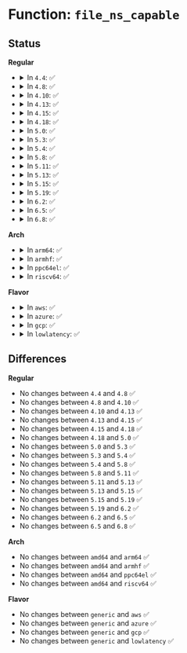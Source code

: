 # Function: <code>file_ns_capable</code>

## Status
<b>Regular</b>
<ul>
<li>
<details>
<summary>In <code>4.4</code>: ✅</summary>

```c
bool file_ns_capable(const struct file *file, struct user_namespace *ns, int cap);
```

**Collision:** Unique Global

**Inline:** No

**Transformation:** False

**Instances:**

```
In kernel/capability.c (ffffffff8108a290)
Location: kernel/capability.c:420
Inline: False
Direct callers:
  - kernel/user_namespace.c:map_write
  - kernel/user_namespace.c:map_write
  - fs/block_dev.c:blkdev_close
  - fs/block_dev.c:blkdev_open
  - fs/proc/task_mmu.c:pagemap_read
  - net/core/sock.c:sk_ns_capable
  - net/netlink/af_netlink.c:__netlink_ns_capable
  - net/netlink/af_netlink.c:netlink_broadcast_filtered
```
**Symbols:**

```
ffffffff8108a290-ffffffff8108a2e5: file_ns_capable (STB_GLOBAL)
```
</details>
</li>
<li>
<details>
<summary>In <code>4.8</code>: ✅</summary>

```c
bool file_ns_capable(const struct file *file, struct user_namespace *ns, int cap);
```

**Collision:** Unique Global

**Inline:** No

**Transformation:** False

**Instances:**

```
In kernel/capability.c (ffffffff8108d1c0)
Location: kernel/capability.c:446
Inline: False
Direct callers:
  - kernel/resource.c:r_show
  - kernel/user_namespace.c:map_write
  - kernel/user_namespace.c:map_write
  - fs/block_dev.c:blkdev_close
  - fs/block_dev.c:blkdev_open
  - fs/proc/task_mmu.c:pagemap_read
  - drivers/pci/pci-sysfs.c:pci_read_config
  - net/core/sock.c:sk_ns_capable
  - net/netlink/af_netlink.c:netlink_broadcast_filtered
  - net/netlink/af_netlink.c:__netlink_ns_capable
```
**Symbols:**

```
ffffffff8108d1c0-ffffffff8108d211: file_ns_capable (STB_GLOBAL)
```
</details>
</li>
<li>
<details>
<summary>In <code>4.10</code>: ✅</summary>

```c
bool file_ns_capable(const struct file *file, struct user_namespace *ns, int cap);
```

**Collision:** Unique Global

**Inline:** No

**Transformation:** False

**Instances:**

```
In kernel/capability.c (ffffffff81092170)
Location: kernel/capability.c:447
Inline: False
Direct callers:
  - kernel/resource.c:r_show
  - kernel/user_namespace.c:map_write
  - kernel/user_namespace.c:map_write
  - fs/block_dev.c:blkdev_close
  - fs/block_dev.c:blkdev_open
  - fs/proc/task_mmu.c:pagemap_read
  - drivers/pci/pci-sysfs.c:pci_read_config
  - net/core/sock.c:sk_ns_capable
  - net/netlink/af_netlink.c:netlink_broadcast_filtered
  - net/netlink/af_netlink.c:__netlink_ns_capable
```
**Symbols:**

```
ffffffff81092170-ffffffff810921c1: file_ns_capable (STB_GLOBAL)
```
</details>
</li>
<li>
<details>
<summary>In <code>4.13</code>: ✅</summary>

```c
bool file_ns_capable(const struct file *file, struct user_namespace *ns, int cap);
```

**Collision:** Unique Global

**Inline:** No

**Transformation:** False

**Instances:**

```
In kernel/capability.c (ffffffff8108f320)
Location: kernel/capability.c:447
Inline: False
Direct callers:
  - kernel/resource.c:r_show
  - kernel/user_namespace.c:map_write
  - kernel/user_namespace.c:map_write
  - fs/block_dev.c:blkdev_close
  - fs/block_dev.c:blkdev_open
  - fs/proc/task_mmu.c:pagemap_read
  - drivers/pci/pci-sysfs.c:pci_read_config
  - net/core/sock.c:sk_ns_capable
  - net/netlink/af_netlink.c:netlink_broadcast_filtered
  - net/netlink/af_netlink.c:__netlink_ns_capable
```
**Symbols:**

```
ffffffff8108f320-ffffffff8108f346: file_ns_capable (STB_GLOBAL)
```
</details>
</li>
<li>
<details>
<summary>In <code>4.15</code>: ✅</summary>

```c
bool file_ns_capable(const struct file *file, struct user_namespace *ns, int cap);
```

**Collision:** Unique Global

**Inline:** No

**Transformation:** False

**Instances:**

```
In kernel/capability.c (ffffffff810961e0)
Location: kernel/capability.c:448
Inline: False
Direct callers:
  - kernel/resource.c:r_show
  - kernel/user_namespace.c:map_write
  - kernel/user_namespace.c:map_write
  - fs/block_dev.c:blkdev_close
  - fs/block_dev.c:blkdev_open
  - fs/proc/task_mmu.c:pagemap_read
  - drivers/pci/pci-sysfs.c:pci_read_config
  - net/core/sock.c:sk_ns_capable
  - net/netlink/af_netlink.c:netlink_broadcast_filtered
  - net/netlink/af_netlink.c:__netlink_ns_capable
```
**Symbols:**

```
ffffffff810961e0-ffffffff81096207: file_ns_capable (STB_GLOBAL)
```
</details>
</li>
<li>
<details>
<summary>In <code>4.18</code>: ✅</summary>

```c
bool file_ns_capable(const struct file *file, struct user_namespace *ns, int cap);
```

**Collision:** Unique Global

**Inline:** No

**Transformation:** False

**Instances:**

```
In kernel/capability.c (ffffffff810996e0)
Location: kernel/capability.c:448
Inline: False
Direct callers:
  - kernel/resource.c:r_show
  - kernel/user_namespace.c:map_write
  - kernel/user_namespace.c:map_write
  - fs/block_dev.c:blkdev_close
  - fs/block_dev.c:blkdev_open
  - fs/proc/task_mmu.c:pagemap_read
  - drivers/pci/pci-sysfs.c:pci_read_config
  - net/core/sock.c:sk_ns_capable
  - net/netlink/af_netlink.c:netlink_broadcast_filtered
  - net/netlink/af_netlink.c:__netlink_ns_capable
```
**Symbols:**

```
ffffffff810996e0-ffffffff81099707: file_ns_capable (STB_GLOBAL)
```
</details>
</li>
<li>
<details>
<summary>In <code>5.0</code>: ✅</summary>

```c
bool file_ns_capable(const struct file *file, struct user_namespace *ns, int cap);
```

**Collision:** Unique Global

**Inline:** No

**Transformation:** False

**Instances:**

```
In kernel/capability.c (ffffffff810a1a70)
Location: kernel/capability.c:449
Inline: False
Direct callers:
  - kernel/resource.c:r_show
  - kernel/user_namespace.c:map_write
  - kernel/user_namespace.c:map_write
  - fs/block_dev.c:blkdev_close
  - fs/block_dev.c:blkdev_open
  - fs/proc/task_mmu.c:pagemap_read
  - fs/proc/base.c:proc_pid_stack
  - drivers/pci/pci-sysfs.c:pci_read_config
  - net/core/sock.c:sk_ns_capable
  - net/netlink/af_netlink.c:netlink_broadcast_filtered
  - net/netlink/af_netlink.c:__netlink_ns_capable
```
**Symbols:**

```
ffffffff810a1a70-ffffffff810a1a99: file_ns_capable (STB_GLOBAL)
```
</details>
</li>
<li>
<details>
<summary>In <code>5.3</code>: ✅</summary>

```c
bool file_ns_capable(const struct file *file, struct user_namespace *ns, int cap);
```

**Collision:** Unique Global

**Inline:** No

**Transformation:** False

**Instances:**

```
In kernel/capability.c (ffffffff810a64a0)
Location: kernel/capability.c:466
Inline: False
Direct callers:
  - kernel/resource.c:r_show
  - kernel/user_namespace.c:map_write
  - kernel/user_namespace.c:map_write
  - fs/block_dev.c:blkdev_close
  - fs/block_dev.c:blkdev_open
  - fs/proc/task_mmu.c:pagemap_read
  - fs/proc/base.c:proc_pid_stack
  - security/safesetid/securityfs.c:safesetid_file_write
  - drivers/pci/pci-sysfs.c:pci_read_config
  - net/core/sock.c:sk_ns_capable
  - net/netlink/af_netlink.c:netlink_broadcast_filtered
  - net/netlink/af_netlink.c:__netlink_ns_capable
```
**Symbols:**

```
ffffffff810a64a0-ffffffff810a64c8: file_ns_capable (STB_GLOBAL)
```
</details>
</li>
<li>
<details>
<summary>In <code>5.4</code>: ✅</summary>

```c
bool file_ns_capable(const struct file *file, struct user_namespace *ns, int cap);
```

**Collision:** Unique Global

**Inline:** No

**Transformation:** False

**Instances:**

```
In kernel/capability.c (ffffffff810aca80)
Location: kernel/capability.c:466
Inline: False
Direct callers:
  - kernel/resource.c:r_show
  - kernel/user_namespace.c:map_write
  - kernel/user_namespace.c:map_write
  - fs/proc/task_mmu.c:pagemap_read
  - fs/proc/base.c:proc_pid_stack
  - security/safesetid/securityfs.c:safesetid_file_write
  - drivers/pci/pci-sysfs.c:pci_read_config
  - net/core/sock.c:sk_ns_capable
  - net/netlink/af_netlink.c:netlink_broadcast_filtered
  - net/netlink/af_netlink.c:__netlink_ns_capable
```
**Symbols:**

```
ffffffff810aca80-ffffffff810acaa8: file_ns_capable (STB_GLOBAL)
```
</details>
</li>
<li>
<details>
<summary>In <code>5.8</code>: ✅</summary>

```c
bool file_ns_capable(const struct file *file, struct user_namespace *ns, int cap);
```

**Collision:** Unique Global

**Inline:** No

**Transformation:** False

**Instances:**

```
In kernel/capability.c (ffffffff810b47a0)
Location: kernel/capability.c:466
Inline: False
Direct callers:
  - kernel/resource.c:r_show
  - kernel/time/namespace.c:proc_timens_set_offset
  - kernel/user_namespace.c:map_write
  - kernel/user_namespace.c:map_write
  - fs/proc/task_mmu.c:pagemap_read
  - fs/proc/base.c:proc_pid_stack
  - security/safesetid/securityfs.c:safesetid_file_write
  - drivers/pci/pci-sysfs.c:pci_read_config
  - net/core/sock.c:sk_net_capable
  - net/core/sock.c:sk_capable
  - net/core/skbuff.c:__skb_tstamp_tx
  - net/core/skbuff.c:skb_complete_tx_timestamp
  - net/netlink/af_netlink.c:do_one_broadcast
  - net/netlink/af_netlink.c:netlink_net_capable
  - net/netlink/af_netlink.c:netlink_capable
```
**Symbols:**

```
ffffffff810b47a0-ffffffff810b47c8: file_ns_capable (STB_GLOBAL)
```
</details>
</li>
<li>
<details>
<summary>In <code>5.11</code>: ✅</summary>

```c
bool file_ns_capable(const struct file *file, struct user_namespace *ns, int cap);
```

**Collision:** Unique Global

**Inline:** No

**Transformation:** False

**Instances:**

```
In kernel/capability.c (ffffffff810af990)
Location: kernel/capability.c:466
Inline: False
Direct callers:
  - kernel/resource.c:r_show
  - kernel/time/namespace.c:proc_timens_set_offset
  - kernel/user_namespace.c:map_write
  - kernel/user_namespace.c:map_write
  - fs/proc/task_mmu.c:pagemap_read
  - fs/proc/base.c:proc_pid_stack
  - security/safesetid/securityfs.c:safesetid_gid_file_write
  - security/safesetid/securityfs.c:safesetid_uid_file_write
  - drivers/pci/pci-sysfs.c:pci_read_config
  - net/core/sock.c:sk_net_capable
  - net/core/sock.c:sk_capable
  - net/core/skbuff.c:__skb_tstamp_tx
  - net/core/skbuff.c:skb_complete_tx_timestamp
  - net/netlink/af_netlink.c:do_one_broadcast
  - net/netlink/af_netlink.c:netlink_net_capable
  - net/netlink/af_netlink.c:netlink_capable
```
**Symbols:**

```
ffffffff810af990-ffffffff810af9b8: file_ns_capable (STB_GLOBAL)
```
</details>
</li>
<li>
<details>
<summary>In <code>5.13</code>: ✅</summary>

```c
bool file_ns_capable(const struct file *file, struct user_namespace *ns, int cap);
```

**Collision:** Unique Global

**Inline:** No

**Transformation:** False

**Instances:**

```
In kernel/capability.c (ffffffff810b0f50)
Location: kernel/capability.c:466
Inline: False
Direct callers:
  - kernel/resource.c:r_show
  - kernel/time/namespace.c:proc_timens_set_offset
  - kernel/user_namespace.c:new_idmap_permitted
  - kernel/user_namespace.c:new_idmap_permitted
  - kernel/user_namespace.c:map_write
  - fs/proc/task_mmu.c:pagemap_read
  - fs/proc/base.c:proc_pid_stack
  - security/safesetid/securityfs.c:safesetid_gid_file_write
  - security/safesetid/securityfs.c:safesetid_uid_file_write
  - drivers/pci/pci-sysfs.c:pci_read_config
  - net/core/sock.c:sk_net_capable
  - net/core/sock.c:sk_capable
  - net/core/skbuff.c:__skb_tstamp_tx
  - net/core/skbuff.c:skb_complete_tx_timestamp
  - net/netlink/af_netlink.c:do_one_broadcast
  - net/netlink/af_netlink.c:netlink_net_capable
  - net/netlink/af_netlink.c:netlink_capable
```
**Symbols:**

```
ffffffff810b0f50-ffffffff810b0f78: file_ns_capable (STB_GLOBAL)
```
</details>
</li>
<li>
<details>
<summary>In <code>5.15</code>: ✅</summary>

```c
bool file_ns_capable(const struct file *file, struct user_namespace *ns, int cap);
```

**Collision:** Unique Global

**Inline:** No

**Transformation:** False

**Instances:**

```
In kernel/capability.c (ffffffff810c2760)
Location: kernel/capability.c:466
Inline: False
Direct callers:
  - kernel/resource.c:r_show
  - kernel/time/namespace.c:proc_timens_set_offset
  - kernel/cgroup/cgroup-v1.c:cgroup_release_agent_write
  - kernel/user_namespace.c:new_idmap_permitted
  - kernel/user_namespace.c:new_idmap_permitted
  - kernel/user_namespace.c:map_write
  - fs/proc/task_mmu.c:pagemap_read
  - fs/proc/base.c:proc_pid_stack
  - security/safesetid/securityfs.c:safesetid_gid_file_write
  - security/safesetid/securityfs.c:safesetid_uid_file_write
  - drivers/pci/pci-sysfs.c:pci_read_config
  - net/core/sock.c:sk_net_capable
  - net/core/sock.c:sk_capable
  - net/core/skbuff.c:__skb_tstamp_tx
  - net/core/skbuff.c:skb_complete_tx_timestamp
  - net/netlink/af_netlink.c:do_one_broadcast
  - net/netlink/af_netlink.c:netlink_net_capable
  - net/netlink/af_netlink.c:netlink_capable
```
**Symbols:**

```
ffffffff810c2760-ffffffff810c2788: file_ns_capable (STB_GLOBAL)
```
</details>
</li>
<li>
<details>
<summary>In <code>5.19</code>: ✅</summary>

```c
bool file_ns_capable(const struct file *file, struct user_namespace *ns, int cap);
```

**Collision:** Unique Global

**Inline:** No

**Transformation:** False

**Instances:**

```
In kernel/capability.c (ffffffff810d9bf0)
Location: kernel/capability.c:467
Inline: False
Direct callers:
  - kernel/resource.c:r_show
  - kernel/time/namespace.c:proc_timens_set_offset
  - kernel/cgroup/cgroup-v1.c:cgroup_release_agent_write
  - kernel/user_namespace.c:new_idmap_permitted
  - kernel/user_namespace.c:new_idmap_permitted
  - kernel/user_namespace.c:map_write
  - fs/proc/task_mmu.c:pagemap_read
  - fs/proc/base.c:proc_pid_stack
  - security/safesetid/securityfs.c:safesetid_gid_file_write
  - security/safesetid/securityfs.c:safesetid_uid_file_write
  - drivers/pci/pci-sysfs.c:pci_read_config
  - net/core/sock.c:sk_net_capable
  - net/core/sock.c:sk_capable
  - net/core/skbuff.c:__skb_tstamp_tx
  - net/core/skbuff.c:skb_complete_tx_timestamp
  - net/netlink/af_netlink.c:do_one_broadcast
  - net/netlink/af_netlink.c:netlink_net_capable
  - net/netlink/af_netlink.c:netlink_capable
```
**Symbols:**

```
ffffffff810d9bf0-ffffffff810d9c30: file_ns_capable (STB_GLOBAL)
```
</details>
</li>
<li>
<details>
<summary>In <code>6.2</code>: ✅</summary>

```c
bool file_ns_capable(const struct file *file, struct user_namespace *ns, int cap);
```

**Collision:** Unique Global

**Inline:** No

**Transformation:** False

**Instances:**

```
In kernel/capability.c (ffffffff810f9b80)
Location: kernel/capability.c:467
Inline: False
Direct callers:
  - kernel/resource.c:r_show
  - kernel/time/namespace.c:proc_timens_set_offset
  - kernel/cgroup/cgroup-v1.c:cgroup_release_agent_write
  - kernel/user_namespace.c:new_idmap_permitted
  - kernel/user_namespace.c:new_idmap_permitted
  - kernel/user_namespace.c:map_write
  - fs/proc/task_mmu.c:pagemap_read
  - fs/proc/base.c:proc_pid_stack
  - security/safesetid/securityfs.c:safesetid_gid_file_write
  - security/safesetid/securityfs.c:safesetid_uid_file_write
  - drivers/pci/pci-sysfs.c:pci_read_config
  - net/core/sock.c:sk_net_capable
  - net/core/sock.c:sk_capable
  - net/core/skbuff.c:__skb_tstamp_tx
  - net/core/skbuff.c:skb_complete_tx_timestamp
  - net/netlink/af_netlink.c:do_one_broadcast
  - net/netlink/af_netlink.c:netlink_net_capable
  - net/netlink/af_netlink.c:netlink_capable
```
**Symbols:**

```
ffffffff810f9b80-ffffffff810f9bc0: file_ns_capable (STB_GLOBAL)
```
</details>
</li>
<li>
<details>
<summary>In <code>6.5</code>: ✅</summary>

```c
bool file_ns_capable(const struct file *file, struct user_namespace *ns, int cap);
```

**Collision:** Unique Global

**Inline:** No

**Transformation:** False

**Instances:**

```
In kernel/capability.c (ffffffff81105e90)
Location: kernel/capability.c:453
Inline: False
Direct callers:
  - kernel/resource.c:r_show
  - kernel/time/namespace.c:proc_timens_set_offset
  - kernel/cgroup/cgroup-v1.c:cgroup_release_agent_write
  - kernel/user_namespace.c:new_idmap_permitted
  - kernel/user_namespace.c:new_idmap_permitted
  - kernel/user_namespace.c:map_write
  - fs/proc/task_mmu.c:pagemap_read
  - fs/proc/base.c:proc_pid_stack
  - security/safesetid/securityfs.c:safesetid_gid_file_write
  - security/safesetid/securityfs.c:safesetid_uid_file_write
  - drivers/pci/pci-sysfs.c:pci_read_config
  - net/core/sock.c:sk_net_capable
  - net/core/sock.c:sk_capable
  - net/core/skbuff.c:__skb_tstamp_tx
  - net/core/skbuff.c:skb_complete_tx_timestamp
  - net/netlink/af_netlink.c:do_one_broadcast
  - net/netlink/af_netlink.c:netlink_net_capable
  - net/netlink/af_netlink.c:netlink_capable
```
**Symbols:**

```
ffffffff81105e90-ffffffff81105ecd: file_ns_capable (STB_GLOBAL)
```
</details>
</li>
<li>
<details>
<summary>In <code>6.8</code>: ✅</summary>

```c
bool file_ns_capable(const struct file *file, struct user_namespace *ns, int cap);
```

**Collision:** Unique Global

**Inline:** No

**Transformation:** False

**Instances:**

```
In kernel/capability.c (ffffffff8110f7e0)
Location: kernel/capability.c:453
Inline: False
Direct callers:
  - kernel/resource.c:r_show
  - kernel/time/namespace.c:proc_timens_set_offset
  - kernel/cgroup/cgroup-v1.c:cgroup_release_agent_write
  - kernel/user_namespace.c:new_idmap_permitted
  - kernel/user_namespace.c:new_idmap_permitted
  - kernel/user_namespace.c:map_write
  - fs/proc/task_mmu.c:pagemap_read
  - fs/proc/base.c:proc_pid_stack
  - security/safesetid/securityfs.c:safesetid_gid_file_write
  - security/safesetid/securityfs.c:safesetid_uid_file_write
  - drivers/pci/pci-sysfs.c:pci_read_config
  - net/core/sock.c:sk_net_capable
  - net/core/sock.c:sk_capable
  - net/core/skbuff.c:__skb_tstamp_tx
  - net/core/skbuff.c:skb_complete_tx_timestamp
  - net/netlink/af_netlink.c:do_one_broadcast
  - net/netlink/af_netlink.c:netlink_net_capable
  - net/netlink/af_netlink.c:netlink_capable
```
**Symbols:**

```
ffffffff8110f7e0-ffffffff8110f81d: file_ns_capable (STB_GLOBAL)
```
</details>
</li>
</ul>
<b>Arch</b>
<ul>
<li>
<details>
<summary>In <code>arm64</code>: ✅</summary>

```c
bool file_ns_capable(const struct file *file, struct user_namespace *ns, int cap);
```

**Collision:** Unique Global

**Inline:** No

**Transformation:** False

**Instances:**

```
In kernel/capability.c (ffff800010105978)
Location: kernel/capability.c:466
Inline: False
Direct callers:
  - kernel/resource.c:r_show
  - kernel/user_namespace.c:map_write
  - kernel/user_namespace.c:map_write
  - fs/proc/task_mmu.c:pagemap_read
  - fs/proc/base.c:proc_pid_stack
  - security/safesetid/securityfs.c:safesetid_file_write
  - drivers/pci/pci-sysfs.c:pci_read_config
  - net/core/sock.c:sk_ns_capable
  - net/netlink/af_netlink.c:netlink_broadcast_filtered
  - net/netlink/af_netlink.c:__netlink_ns_capable
```
**Symbols:**

```
ffff800010105978-ffff8000101059e8: file_ns_capable (STB_GLOBAL)
```
</details>
</li>
<li>
<details>
<summary>In <code>armhf</code>: ✅</summary>

```c
bool file_ns_capable(const struct file *file, struct user_namespace *ns, int cap);
```

**Collision:** Unique Global

**Inline:** No

**Transformation:** False

**Instances:**

```
In kernel/capability.c (c0360dc8)
Location: kernel/capability.c:466
Inline: False
Direct callers:
  - kernel/resource.c:r_show
  - kernel/user_namespace.c:map_write
  - kernel/user_namespace.c:map_write
  - fs/proc/task_mmu.c:pagemap_read
  - fs/proc/base.c:proc_pid_stack
  - security/safesetid/securityfs.c:safesetid_file_write
  - drivers/pci/pci-sysfs.c:pci_read_config
  - net/core/sock.c:sk_ns_capable
  - net/netlink/af_netlink.c:netlink_broadcast_filtered
  - net/netlink/af_netlink.c:__netlink_ns_capable
```
**Symbols:**

```
c0360dc8-c0360e3c: file_ns_capable (STB_GLOBAL)
```
</details>
</li>
<li>
<details>
<summary>In <code>ppc64el</code>: ✅</summary>

```c
bool file_ns_capable(const struct file *file, struct user_namespace *ns, int cap);
```

**Collision:** Unique Global

**Inline:** No

**Transformation:** False

**Instances:**

```
In kernel/capability.c (c00000000014d0f0)
Location: kernel/capability.c:466
Inline: False
Direct callers:
  - kernel/resource.c:r_show
  - kernel/user_namespace.c:map_write
  - kernel/user_namespace.c:map_write
  - fs/proc/task_mmu.c:pagemap_read
  - fs/proc/base.c:proc_pid_stack
  - security/safesetid/securityfs.c:safesetid_file_write
  - drivers/pci/pci-sysfs.c:pci_read_config
  - net/core/sock.c:sk_ns_capable
  - net/netlink/af_netlink.c:netlink_broadcast_filtered
  - net/netlink/af_netlink.c:__netlink_ns_capable
```
**Symbols:**

```
c00000000014d0f0-c00000000014d14c: file_ns_capable (STB_GLOBAL)
```
</details>
</li>
<li>
<details>
<summary>In <code>riscv64</code>: ✅</summary>

```c
bool file_ns_capable(const struct file *file, struct user_namespace *ns, int cap);
```

**Collision:** Unique Global

**Inline:** No

**Transformation:** False

**Instances:**

```
In kernel/capability.c (ffffffe0000caf8c)
Location: kernel/capability.c:466
Inline: False
Direct callers:
  - kernel/resource.c:r_show
  - kernel/user_namespace.c:map_write
  - kernel/user_namespace.c:map_write
  - fs/proc/task_mmu.c:pagemap_read
  - fs/proc/base.c:proc_pid_stack
  - security/safesetid/securityfs.c:safesetid_file_write
  - drivers/pci/pci-sysfs.c:pci_read_config
  - net/core/sock.c:sk_ns_capable
  - net/netlink/af_netlink.c:netlink_broadcast_filtered
  - net/netlink/af_netlink.c:__netlink_ns_capable
```
**Symbols:**

```
ffffffe0000caf8c-ffffffe0000cafe8: file_ns_capable (STB_GLOBAL)
```
</details>
</li>
</ul>
<b>Flavor</b>
<ul>
<li>
<details>
<summary>In <code>aws</code>: ✅</summary>

```c
bool file_ns_capable(const struct file *file, struct user_namespace *ns, int cap);
```

**Collision:** Unique Global

**Inline:** No

**Transformation:** False

**Instances:**

```
In kernel/capability.c (ffffffff810a6df0)
Location: kernel/capability.c:466
Inline: False
Direct callers:
  - kernel/resource.c:r_show
  - kernel/user_namespace.c:map_write
  - kernel/user_namespace.c:map_write
  - fs/proc/task_mmu.c:pagemap_read
  - fs/proc/base.c:proc_pid_stack
  - security/safesetid/securityfs.c:safesetid_file_write
  - drivers/pci/pci-sysfs.c:pci_read_config
  - net/core/sock.c:sk_ns_capable
  - net/netlink/af_netlink.c:netlink_broadcast_filtered
  - net/netlink/af_netlink.c:__netlink_ns_capable
```
**Symbols:**

```
ffffffff810a6df0-ffffffff810a6e18: file_ns_capable (STB_GLOBAL)
```
</details>
</li>
<li>
<details>
<summary>In <code>azure</code>: ✅</summary>

```c
bool file_ns_capable(const struct file *file, struct user_namespace *ns, int cap);
```

**Collision:** Unique Global

**Inline:** No

**Transformation:** False

**Instances:**

```
In kernel/capability.c (ffffffff810957d0)
Location: kernel/capability.c:466
Inline: False
Direct callers:
  - kernel/resource.c:r_show
  - kernel/user_namespace.c:map_write
  - kernel/user_namespace.c:map_write
  - fs/proc/task_mmu.c:pagemap_read
  - fs/proc/base.c:proc_pid_stack
  - security/safesetid/securityfs.c:safesetid_file_write
  - drivers/pci/pci-sysfs.c:pci_read_config
  - net/core/sock.c:sk_ns_capable
  - net/netlink/af_netlink.c:netlink_broadcast_filtered
  - net/netlink/af_netlink.c:__netlink_ns_capable
```
**Symbols:**

```
ffffffff810957d0-ffffffff810957f8: file_ns_capable (STB_GLOBAL)
```
</details>
</li>
<li>
<details>
<summary>In <code>gcp</code>: ✅</summary>

```c
bool file_ns_capable(const struct file *file, struct user_namespace *ns, int cap);
```

**Collision:** Unique Global

**Inline:** No

**Transformation:** False

**Instances:**

```
In kernel/capability.c (ffffffff810a6350)
Location: kernel/capability.c:466
Inline: False
Direct callers:
  - kernel/resource.c:r_show
  - kernel/user_namespace.c:map_write
  - kernel/user_namespace.c:map_write
  - fs/proc/task_mmu.c:pagemap_read
  - fs/proc/base.c:proc_pid_stack
  - security/safesetid/securityfs.c:safesetid_file_write
  - drivers/pci/pci-sysfs.c:pci_read_config
  - net/core/sock.c:sk_ns_capable
  - net/netlink/af_netlink.c:netlink_broadcast_filtered
  - net/netlink/af_netlink.c:__netlink_ns_capable
```
**Symbols:**

```
ffffffff810a6350-ffffffff810a6378: file_ns_capable (STB_GLOBAL)
```
</details>
</li>
<li>
<details>
<summary>In <code>lowlatency</code>: ✅</summary>

```c
bool file_ns_capable(const struct file *file, struct user_namespace *ns, int cap);
```

**Collision:** Unique Global

**Inline:** No

**Transformation:** False

**Instances:**

```
In kernel/capability.c (ffffffff810ae430)
Location: kernel/capability.c:466
Inline: False
Direct callers:
  - kernel/resource.c:r_show
  - kernel/user_namespace.c:map_write
  - kernel/user_namespace.c:map_write
  - fs/proc/task_mmu.c:pagemap_read
  - fs/proc/base.c:proc_pid_stack
  - security/safesetid/securityfs.c:safesetid_file_write
  - drivers/pci/pci-sysfs.c:pci_read_config
  - net/core/sock.c:sk_ns_capable
  - net/netlink/af_netlink.c:netlink_broadcast_filtered
  - net/netlink/af_netlink.c:__netlink_ns_capable
```
**Symbols:**

```
ffffffff810ae430-ffffffff810ae458: file_ns_capable (STB_GLOBAL)
```
</details>
</li>
</ul>

## Differences
<b>Regular</b>
<ul>
<li>
No changes between <code>4.4</code> and <code>4.8</code> ✅
</li>
<li>
No changes between <code>4.8</code> and <code>4.10</code> ✅
</li>
<li>
No changes between <code>4.10</code> and <code>4.13</code> ✅
</li>
<li>
No changes between <code>4.13</code> and <code>4.15</code> ✅
</li>
<li>
No changes between <code>4.15</code> and <code>4.18</code> ✅
</li>
<li>
No changes between <code>4.18</code> and <code>5.0</code> ✅
</li>
<li>
No changes between <code>5.0</code> and <code>5.3</code> ✅
</li>
<li>
No changes between <code>5.3</code> and <code>5.4</code> ✅
</li>
<li>
No changes between <code>5.4</code> and <code>5.8</code> ✅
</li>
<li>
No changes between <code>5.8</code> and <code>5.11</code> ✅
</li>
<li>
No changes between <code>5.11</code> and <code>5.13</code> ✅
</li>
<li>
No changes between <code>5.13</code> and <code>5.15</code> ✅
</li>
<li>
No changes between <code>5.15</code> and <code>5.19</code> ✅
</li>
<li>
No changes between <code>5.19</code> and <code>6.2</code> ✅
</li>
<li>
No changes between <code>6.2</code> and <code>6.5</code> ✅
</li>
<li>
No changes between <code>6.5</code> and <code>6.8</code> ✅
</li>
</ul>
<b>Arch</b>
<ul>
<li>
No changes between <code>amd64</code> and <code>arm64</code> ✅
</li>
<li>
No changes between <code>amd64</code> and <code>armhf</code> ✅
</li>
<li>
No changes between <code>amd64</code> and <code>ppc64el</code> ✅
</li>
<li>
No changes between <code>amd64</code> and <code>riscv64</code> ✅
</li>
</ul>
<b>Flavor</b>
<ul>
<li>
No changes between <code>generic</code> and <code>aws</code> ✅
</li>
<li>
No changes between <code>generic</code> and <code>azure</code> ✅
</li>
<li>
No changes between <code>generic</code> and <code>gcp</code> ✅
</li>
<li>
No changes between <code>generic</code> and <code>lowlatency</code> ✅
</li>
</ul>
